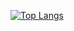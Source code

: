 [![Top Langs](https://github-readme-stats.vercel.app/api/top-langs/?username=maksim1908&layout=compact&theme=radical)](https://github.com/anuraghazra/github-readme-stats)
